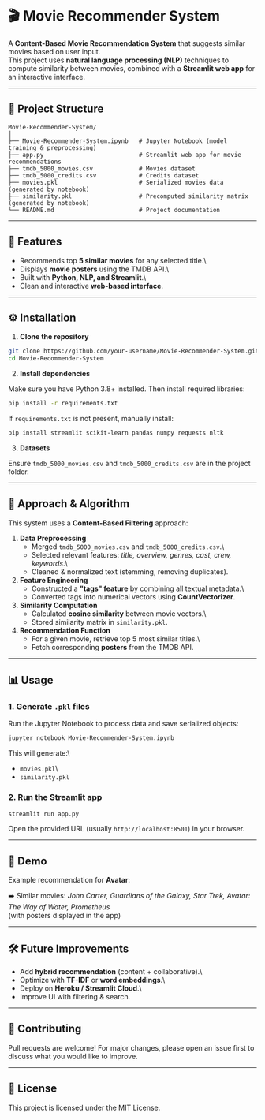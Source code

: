 # 🎬 Movie Recommender System

A **Content-Based Movie Recommendation System** that suggests similar
movies based on user input.\
This project uses **natural language processing (NLP)** techniques to
compute similarity between movies, combined with a **Streamlit web app**
for an interactive interface.

------------------------------------------------------------------------

## 📂 Project Structure

    Movie-Recommender-System/
    │
    ├── Movie-Recommender-System.ipynb   # Jupyter Notebook (model training & preprocessing)
    ├── app.py                           # Streamlit web app for movie recommendations
    ├── tmdb_5000_movies.csv             # Movies dataset
    ├── tmdb_5000_credits.csv            # Credits dataset
    ├── movies.pkl                       # Serialized movies data (generated by notebook)
    ├── similarity.pkl                   # Precomputed similarity matrix (generated by notebook)
    └── README.md                        # Project documentation

------------------------------------------------------------------------

## 🚀 Features

-   Recommends top **5 similar movies** for any selected title.\
-   Displays **movie posters** using the TMDB API.\
-   Built with **Python, NLP, and Streamlit**.\
-   Clean and interactive **web-based interface**.

------------------------------------------------------------------------

## ⚙️ Installation

1.  **Clone the repository**

``` bash
git clone https://github.com/your-username/Movie-Recommender-System.git
cd Movie-Recommender-System
```

2.  **Install dependencies**

Make sure you have Python 3.8+ installed. Then install required
libraries:

``` bash
pip install -r requirements.txt
```

If `requirements.txt` is not present, manually install:

``` bash
pip install streamlit scikit-learn pandas numpy requests nltk
```

3.  **Datasets**

Ensure `tmdb_5000_movies.csv` and `tmdb_5000_credits.csv` are in the
project folder.

------------------------------------------------------------------------

## 🧠 Approach & Algorithm

This system uses a **Content-Based Filtering** approach:

1.  **Data Preprocessing**
    -   Merged `tmdb_5000_movies.csv` and `tmdb_5000_credits.csv`.\
    -   Selected relevant features: *title, overview, genres, cast,
        crew, keywords*.\
    -   Cleaned & normalized text (stemming, removing duplicates).
2.  **Feature Engineering**
    -   Constructed a **"tags" feature** by combining all textual
        metadata.\
    -   Converted tags into numerical vectors using **CountVectorizer**.
3.  **Similarity Computation**
    -   Calculated **cosine similarity** between movie vectors.\
    -   Stored similarity matrix in `similarity.pkl`.
4.  **Recommendation Function**
    -   For a given movie, retrieve top 5 most similar titles.\
    -   Fetch corresponding **posters** from the TMDB API.

------------------------------------------------------------------------

## 📊 Usage

### 1. Generate `.pkl` files

Run the Jupyter Notebook to process data and save serialized objects:

``` bash
jupyter notebook Movie-Recommender-System.ipynb
```

This will generate:\
- `movies.pkl`\
- `similarity.pkl`

### 2. Run the Streamlit app

``` bash
streamlit run app.py
```

Open the provided URL (usually `http://localhost:8501`) in your browser.

------------------------------------------------------------------------

## 📸 Demo

Example recommendation for **Avatar**:

➡️ Similar movies: *John Carter, Guardians of the Galaxy, Star Trek,
Avatar: The Way of Water, Prometheus*\
(with posters displayed in the app)

------------------------------------------------------------------------

## 🛠️ Future Improvements

-   Add **hybrid recommendation** (content + collaborative).\
-   Optimize with **TF-IDF** or **word embeddings**.\
-   Deploy on **Heroku / Streamlit Cloud**.\
-   Improve UI with filtering & search.

------------------------------------------------------------------------

## 🤝 Contributing

Pull requests are welcome! For major changes, please open an issue first
to discuss what you would like to improve.

------------------------------------------------------------------------

## 📜 License

This project is licensed under the MIT License.

